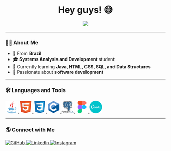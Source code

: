 <h1 align="center">Hey guys! 😅</h1>

<p align="center">
    <img src="https://readme-typing-svg.herokuapp.com?font=Montserrat&size=24&color=FF69B4&center=true&vCenter=true&width=500&lines=Welcome+to+AnaDariva's+GitHub!;Always+learning+new+technologies">
</p>

---

### 👩‍💻 About Me
- 📍  From **Brazil**  
- 🎓 **Systems Analysis and Development** student  
- 🚀 Currently learning **Java, HTML, CSS, SQL, and Data Structures**  
- 🎯 Passionate about **software development**  

---

### 🛠️ Languages and Tools
<p align="left">
    <a href="https://www.java.com" target="_blank">
        <img src="https://raw.githubusercontent.com/devicons/devicon/master/icons/java/java-original.svg" alt="Java" width="40" height="40"/>
    </a>
    <a href="https://developer.mozilla.org/en-US/docs/Web/HTML" target="_blank">
        <img src="https://raw.githubusercontent.com/devicons/devicon/master/icons/html5/html5-original.svg" alt="HTML" width="40" height="40"/>
    </a>
    <a href="https://developer.mozilla.org/en-US/docs/Web/CSS" target="_blank">
        <img src="https://raw.githubusercontent.com/devicons/devicon/master/icons/css3/css3-original.svg" alt="CSS" width="40" height="40"/>
    </a>
    <a href="https://en.wikipedia.org/wiki/C_(programming_language)" target="_blank">
        <img src="https://raw.githubusercontent.com/devicons/devicon/master/icons/c/c-original.svg" alt="C" width="40" height="40"/>
    </a>
    <a href="https://www.postgresql.org" target="_blank">
        <img src="https://raw.githubusercontent.com/devicons/devicon/master/icons/postgresql/postgresql-original-wordmark.svg" alt="PostgreSQL" width="40" height="40"/>
    </a>
    <a href="https://www.figma.com" target="_blank">
        <img src="https://raw.githubusercontent.com/devicons/devicon/master/icons/figma/figma-original.svg" alt="Figma" width="40" height="40"/>
    </a>
     <a href="https://www.canva.com" target="_blank">
        <img src="https://raw.githubusercontent.com/devicons/devicon/master/icons/canva/canva-original.svg" alt="Canva" width="40" height="40"/>
    </a>
</p>

---

### 🌎 Connect with Me
<p align="left">
    <a href="https://github.com/AnaDariva" target="_blank">
        <img src="https://raw.githubusercontent.com/danielcranney/readme-generator/main/public/icons/socials/github-dark.svg" width="32" height="32" alt="GitHub"/>
    </a>
    <a href="https://www.linkedin.com/in/analuisadariva2001/" target="_blank">
        <img src="https://raw.githubusercontent.com/danielcranney/readme-generator/main/public/icons/socials/linkedin.svg" width="32" height="32" alt="LinkedIn"/>
    </a>
    <a href="https://www.instagram.com/_anadariva/" target="_blank">
        <img src="https://upload.wikimedia.org/wikipedia/commons/a/a5/Instagram_icon.png" width="32" height="32" alt="Instagram"/>
    </a>
</p>

